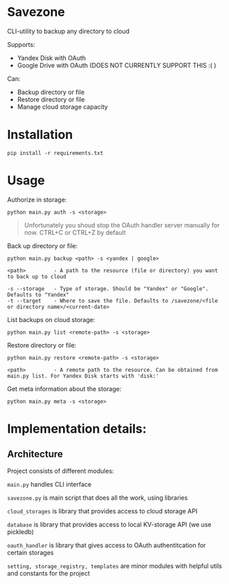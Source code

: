 # Savezone
CLI-utility to backup any directory to cloud

Supports:
- Yandex Disk with OAuth
- Google Drive with OAuth (DOES NOT CURRENTLY SUPPORT THIS :( )

Can:
- Backup directory or file
- Restore directory or file
- Manage cloud storage capacity

# Installation

`pip install -r requirements.txt`

# Usage

Authorize in storage:

```
python main.py auth -s <storage>
```

> Unfortunately you shoud stop the OAuth handler server manually for now. CTRL+C or CTRL+Z by default

Back up directory or file:

`python main.py backup <path> -s <yandex | google>`

```
<path>         - A path to the resource (file or directory) you want to back up to cloud

-s --storage   - Type of storage. Should be "Yandex" or "Google". Defaults to "Yandex"
-t --target    - Where to save the file. Defaults to /savezone/<file or directory name>/<current-date> 
```

List backups on cloud storage:

```
python main.py list <remote-path> -s <storage>
```

Restore directory or file:

```
python main.py restore <remote-path> -s <storage>
```

```
<path>         - A remote path to the resource. Can be obtained from main.py list. For Yandex Disk starts with 'disk:'
```

Get meta information about the storage:

```
python main.py meta -s <storage>
```

# Implementation details:

## Architecture

Project consists of different modules:

`main.py` handles CLI interface

`savezone.py` is main script that does all the work, using libraries

`cloud_storages` is library that provides access to cloud storage API

`database` is library that provides access to local KV-storage API (we use pickledb)

`oauth_handler` is library that gives access to OAuth authentitcation for certain storages

`setting, storage_registry, templates` are minor modules with helpful utils and constants for the project

